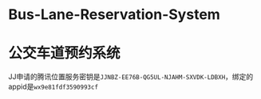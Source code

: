 # Bus-Lane-Reservation-System
# 公交车道预约系统  
JJ申请的腾讯位置服务密钥是`JJNBZ-EE76B-QG5UL-NJAHM-SXVDK-LDBXH`，绑定的appid是`wx9e81fdf3590993cf`
